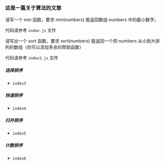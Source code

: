### 这是一篇关于算法的文章

请写一个 min 函数，要求 min(numbers) 能返回数组 numbers 中的最小数字。

代码请参考 `index.js` 文件

请写出一个 sort 函数，要求 sort(numbers) 能返回一个把 numbers 从小到大排列的数组（你可以添加多余的帮助函数）

代码请参考 `index2.js` 文件



##### 选择排序

* `index3` 

##### 快速排序

* `index4` 

##### 归并排序

* `index5` 

##### 计数排序

* `index6` 